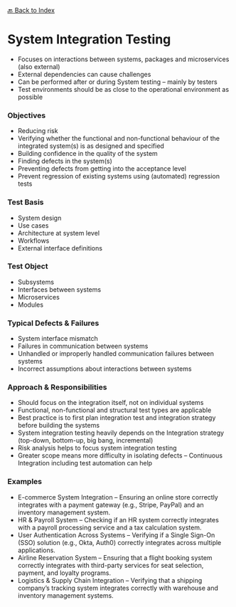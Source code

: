 [🔙 Back to Index](../index.md)

# System Integration Testing
* Focuses on interactions between systems, packages and microservices (also external)
* External dependencies can cause challenges
* Can be performed after or during System testing – mainly by testers
* Test environments should be as close to the operational environment as possible

### Objectives
* Reducing risk
* Verifying whether the functional and non-functional behaviour of the integrated system(s) is as designed and specified
* Building confidence in the quality of the system
* Finding defects in the system(s)
* Preventing defects from getting into the acceptance level
* Prevent regression of existing systems using (automated) regression tests

### Test Basis
* System design
* Use cases
* Architecture at system level
* Workflows
* External interface definitions

### Test Object
* Subsystems
* Interfaces between systems
* Microservices
* Modules

### Typical Defects & Failures
* System interface mismatch
* Failures in communication between systems
* Unhandled or improperly handled communication failures between systems
* Incorrect assumptions about interactions between systems

### Approach & Responsibilities
* Should focus on the integration itself, not on individual systems
* Functional, non-functional and structural test types are applicable
* Best practice is to first plan integration test and integration strategy before building the systems
* System integration testing heavily depends on the Integration strategy (top-down, bottom-up, big bang, incremental)
* Risk analysis helps to focus system integration testing
* Greater scope means more difficulty in isolating defects – Continuous Integration including test automation can help

### Examples
* E-commerce System Integration – Ensuring an online store correctly integrates with a payment gateway (e.g., Stripe, PayPal) and an inventory management system.
* HR & Payroll System – Checking if an HR system correctly integrates with a payroll processing service and a tax calculation system.
* User Authentication Across Systems – Verifying if a Single Sign-On (SSO) solution (e.g., Okta, Auth0) correctly integrates across multiple applications.
* Airline Reservation System – Ensuring that a flight booking system correctly integrates with third-party services for seat selection, payment, and loyalty programs.
* Logistics & Supply Chain Integration – Verifying that a shipping company’s tracking system integrates correctly with warehouse and inventory management systems.

